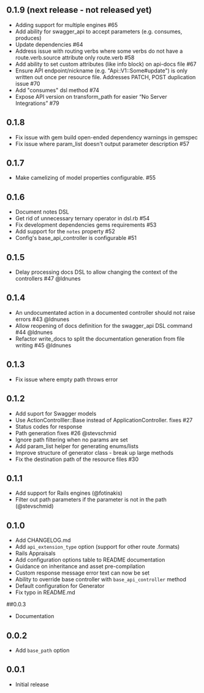## 0.1.9 (next release - not released yet)

- Adding support for multiple engines #65
- Add ability for swagger_api to accept parameters (e.g. consumes, produces)
- Update dependencies #64
- Address issue with routing verbs where some verbs do not have a route.verb.source attribute only route.verb #58
- Add ability to set custom attributes (like info block) on api-docs file #67
- Ensure API endpoint/nickname (e.g. "Api::V1::Some#update") is only written out once per resource file. Addresses PATCH, POST duplication issue #70
- Add "consumes" dsl method #74
- Expose API version on transform_path for easier “No Server Integrations” #79

## 0.1.8

- Fix issue with gem build open-ended dependency warnings in gemspec
- Fix issue where param_list doesn't output parameter description #57

## 0.1.7

- Make camelizing of model properties configurable. #55

## 0.1.6

- Document notes DSL
- Get rid of unnecessary ternary operator in dsl.rb #54
- Fix development dependencies gems requirements #53
- Add support for the `notes` property #52
- Config's base_api_controller is configurable #51

## 0.1.5
- Delay processing docs DSL to allow changing the context of the controllers #47 @ldnunes

## 0.1.4
- An undocumentated action in a documented controller should not raise errors #43 @ldnunes
- Allow reopening of docs definition for the swagger_api DSL command #44 @ldnunes
- Refactor write_docs to split the documentation generation from file writing #45 @ldnunes

## 0.1.3
- Fix issue where empty path throws error

## 0.1.2
- Add suport for Swagger models
- Use ActionControlller::Base instead of ApplicationController. fixes #27
- Status codes for response
- Path generation fixes #26 @stevschmid
- Ignore path filtering when no params are set
- Add param_list helper for generating enums/lists
- Improve structure of generator class - break up large methods
- Fix the destination path of the resource files #30

## 0.1.1
- Add support for Rails engines (@fotinakis)
- Filter out path parameters if the parameter is not in the path (@stevschmid)

## 0.1.0

- Add CHANGELOG.md
- Add `api_extension_type` option (support for other route .formats)
- Rails Appraisals
- Add configuration options table to README documentation
- Guidance on inheritance and asset pre-compilation
- Custom response message error text can now be set
- Ability to override base controller with `base_api_controller` method
- Default configuration for Generator
- Fix typo in README.md

##0.0.3

- Documentation 

## 0.0.2 

- Add `base_path` option

## 0.0.1 

- Initial release